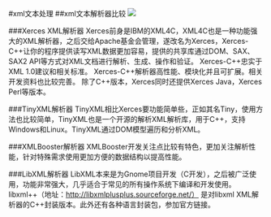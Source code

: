 #xml文本处理
##xml文本解析器比较
![](https://i.imgur.com/NZ34dlI.png)

###Xerces XML解析器
Xerces前身是IBM的XML4C，XML4C也是一种功能强大的XML解析器，之后交给Apache基金会管理，遂改名为Xerces，Xerces-C++让你的程序提供读写XML数据更加容易，提供的共享库通过DOM、SAX、SAX2 API等方式对XML文档进行解析、生成、操作和验证。
Xerces-C++忠实于XML 1.0建议和相关标准。
Xerces-C++解析器高性能、模块化并且可扩展。相关开发资料也比较完善。
除了C++版本，Xerces同时还提供Xerces Java，Xerces Perl等版本。

###TinyXML解析器
TinyXML相比Xerces要功能简单些，正如其名Tiny，使用方法也比较简单，TinyXML也是一个开源的解析XML解析库，用于C++，支持Windows和Linux。TinyXML通过DOM模型遍历和分析XML。

###XMLBooster解析器
XMLBooster开发关注点比较有特色，更加关注解析性能，针对特殊需求使用更加方便的数据结构以提高性能。

###LibXML解析器
LibXML本来是为Gnome项目开发（C开发），之后被广泛使用，功能非常强大，几乎适合于常见的所有操作系统下编译和开发使用。libxml++（地址：http://libxmlplusplus.sourceforge.net/） 是对libxml XML解析器的C++封装版本。此外还有各种语言封装包，参加官方链接。
